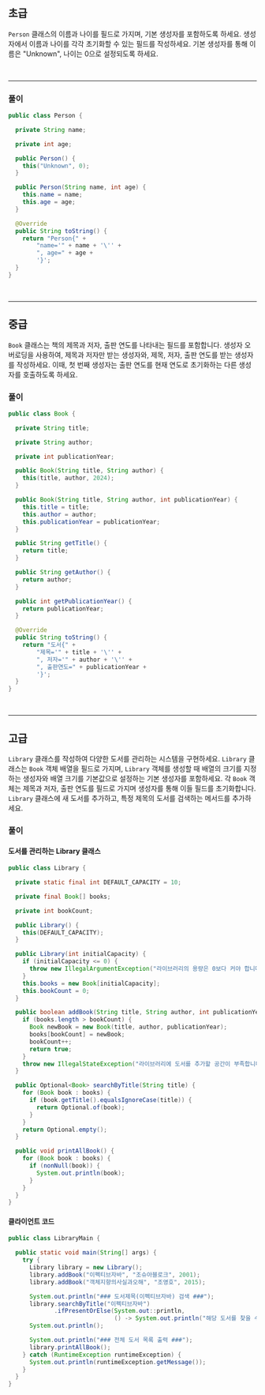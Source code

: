 ## 초급

`Person` 클래스의 이름과 나이를 필드로 가지며, 기본 생성자를 포함하도록 하세요. 생성자에서 이름과 나이를 각각 초기화할 수 있는 필드를 작성하세요. 기본 생성자를 통해 이름은 "Unknown", 나이는 0으로 설정되도록 하세요.

<br>

----
### 풀이
```java
public class Person {

  private String name;

  private int age;

  public Person() {
    this("Unknown", 0);
  }

  public Person(String name, int age) {
    this.name = name;
    this.age = age;
  }

  @Override
  public String toString() {
    return "Person{" +
        "name='" + name + '\'' +
        ", age=" + age +
        '}';
  }
}
```
<br>

----
## 중급

`Book` 클래스는 책의 제목과 저자, 출판 연도를 나타내는 필드를 포함합니다. 생성자 오버로딩을 사용하여, 제목과 저자만 받는 생성자와, 제목, 저자, 출판 연도를 받는 생성자를 작성하세요. 이때, 첫 번째 생성자는 출판 연도를 현재 연도로 초기화하는 다른 생성자를 호출하도록 하세요.

### 풀이
```java
public class Book {

  private String title;

  private String author;

  private int publicationYear;

  public Book(String title, String author) {
    this(title, author, 2024);
  }

  public Book(String title, String author, int publicationYear) {
    this.title = title;
    this.author = author;
    this.publicationYear = publicationYear;
  }

  public String getTitle() {
    return title;
  }

  public String getAuthor() {
    return author;
  }

  public int getPublicationYear() {
    return publicationYear;
  }

  @Override
  public String toString() {
    return "도서{" +
        "제목='" + title + '\'' +
        ", 저자='" + author + '\'' +
        ", 출판연도=" + publicationYear +
        '}';
  }
}
```
<br>

----

## 고급

`Library` 클래스를 작성하여 다양한 도서를 관리하는 시스템을 구현하세요. `Library` 클래스는 `Book` 객체 배열을 필드로 가지며, `Library` 객체를 생성할 때 배열의 크기를 지정하는 생성자와 배열 크기를 기본값으로 설정하는 기본 생성자를 포함하세요. 각 `Book` 객체는 제목과 저자, 출판 연도를 필드로 가지며 생성자를 통해 이들 필드를 초기화합니다. `Library` 클래스에 새 도서를 추가하고, 특정 제목의 도서를 검색하는 메서드를 추가하세요.

### 풀이

#### 도서를 관리하는 Library 클래스
```java
public class Library {

  private static final int DEFAULT_CAPACITY = 10;

  private final Book[] books;

  private int bookCount;

  public Library() {
    this(DEFAULT_CAPACITY);
  }

  public Library(int initialCapacity) {
    if (initialCapacity <= 0) {
      throw new IllegalArgumentException("라이브러리의 용량은 0보다 커야 합니다.");
    }
    this.books = new Book[initialCapacity];
    this.bookCount = 0;
  }

  public boolean addBook(String title, String author, int publicationYear) throws IllegalStateException {
    if (books.length > bookCount) {
      Book newBook = new Book(title, author, publicationYear);
      books[bookCount] = newBook;
      bookCount++;
      return true;
    }
    throw new IllegalStateException("라이브러리에 도서를 추가할 공간이 부족합니다.");
  }

  public Optional<Book> searchByTitle(String title) {
    for (Book book : books) {
      if (book.getTitle().equalsIgnoreCase(title)) {
        return Optional.of(book);
      }
    }
    return Optional.empty();
  }

  public void printAllBook() {
    for (Book book : books) {
      if (nonNull(book)) {
        System.out.println(book);
      }
    }
  }
}
```

#### 클라이언트 코드
```java
public class LibraryMain {

  public static void main(String[] args) {
    try {
      Library library = new Library();
      library.addBook("이펙티브자바", "조슈아블로크", 2001);
      library.addBook("객체지향의사실과오해", "조영호", 2015);

      System.out.println("### 도서제목(이펙티브자바) 검색 ###");
      library.searchByTitle("이펙티브자바")
             .ifPresentOrElse(System.out::println,
                              () -> System.out.println("해당 도서를 찾을 수 없습니다."));
      System.out.println();

      System.out.println("### 전체 도서 목록 출력 ###");
      library.printAllBook();
    } catch (RuntimeException runtimeException) {
      System.out.println(runtimeException.getMessage());
    }
  }
}
```